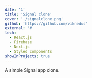 ```yaml
---
date: '1'
title: 'Signal clone'
cover: './signalclone.png'
github: 'https://github.com/viknedus'
external: '#'
tech:
  - React.js
  - Firebase
  - Next.js
  - Styled components
showInProjects: true
---
```


A simple Signal app clone.
